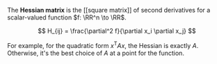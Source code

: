 The **Hessian matrix** is the [[square matrix]] of second derivatives for a scalar-valued function $f: \RR^n \to \RR$.

$$
H_{ij} = \frac{\partial^2 f}{\partial x_i \partial x_j}
$$

For example, for the quadratic form $x^\mathsf{T}Ax$, the Hessian is exactly $A$. Otherwise, it's the best choice of $A$ at a point for the function.
